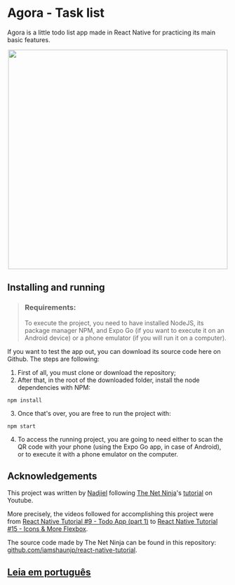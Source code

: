 # Agora - Task list
Agora is a little todo list app made in React Native for practicing its main basic features.

<p align="center">
  <img src="https://github.com/nadjiel/agora/assets/97067805/691b8d65-be71-4e7d-bda1-98433ece49a9" height="500">
</p>

## Installing and running

> ### Requirements:
> To execute the project, you need to have installed NodeJS, its package manager NPM, and Expo Go (if you want to execute it on an Android device) or a phone emulator (if you will run it on a computer).

If you want to test the app out, you can download its source code here on Github. The steps are following:

1. First of all, you must clone or download the repository;
2. After that, in the root of the downloaded folder, install the node dependencies with NPM:

```
npm install
```

3. Once that's over, you are free to run the project with:

```
npm start
```

4. To access the running project, you are going to need either to scan the QR code with your phone (using the Expo Go app, in case of Android), or to execute it with a phone emulator on the computer.

## Acknowledgements
This project was written by [Nadjiel](https://github.com/nadjiel) following [The Net Ninja](https://www.youtube.com/@NetNinja)'s [tutorial](https://www.youtube.com/playlist?list=PL4cUxeGkcC9ixPU-QkScoRBVxtPPzVjrQ) on Youtube.

More precisely, the videos followed for accomplishing this project were from [React Native Tutorial  #9 - Todo App (part 1)](https://www.youtube.com/watch?v=uLHFPt9B2Os&list=PL4cUxeGkcC9ixPU-QkScoRBVxtPPzVjrQ&index=9&pp=iAQB) to [React Native Tutorial  #15 - Icons & More Flexbox](https://www.youtube.com/watch?v=C4ikFaP0a5o&list=PL4cUxeGkcC9ixPU-QkScoRBVxtPPzVjrQ&index=15&pp=iAQB).

The source code made by The Net Ninja can be found in this repository: [github.com/iamshaunjp/react-native-tutorial](https://github.com/iamshaunjp/react-native-tutorial).

## [Leia em português](https://github.com/nadjiel/agora/blob/main/readmes/README.pt-br.md)